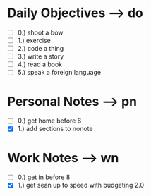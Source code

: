 # Daily Objectives --> do
- [ ] 0.) shoot a bow
- [ ] 1.) exercise
- [ ] 2.) code a thing
- [ ] 3.) write a story
- [ ] 4.) read a book
- [ ] 5.) speak a foreign language

# Personal Notes --> pn
- [ ] 0.) get home before 6
- [x] 1.) add sections to nonote

# Work Notes --> wn
- [ ] 0.) get in before 8
- [x] 1.) get sean up to speed with budgeting 2.0
